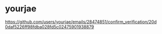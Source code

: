 # yourjae
https://github.com/users/yourjae/emails/28474851/confirm_verification/20d0daf5226ff98fdba028fd5c02475901938879 
